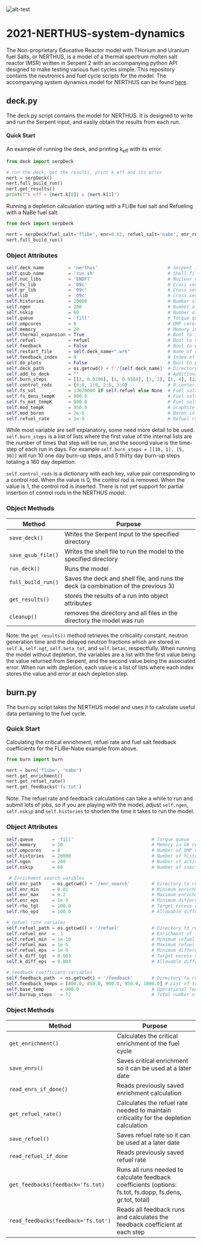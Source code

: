 ![alt-test](https://github.com/ondrejch/2022-NERTHUS-neutronics/images/NERTHUS_logo.png "NERTHUS")

# 2021-NERTHUS-system-dynamics
The Non-proprietary Educative Reactor model with THorium and Uranium fuel Salts, or NERTHUS, is a model of a thermal spectrum molten salt reactor (MSR) written in Serpent 2 with an accompanying python API designed to make testing various fuel cycles simple. This repository contains the neutronics and fuel cycle scripts for the model. The accompanying system dynamics model for NERTHUS can be found [here](https://github.com/ondrejch/2021-NERTHUS-core). 

## deck.py

The deck.py script contains the model for NERTHUS. It is designed to write and run the Serpent input, and easily obtain the results from each run.

#### Quick Start

An example of running the deck, and printing k<sub>eff</sub> with its error. 
```python
from deck import serpDeck

# run the deck, get the results, print k_eff and its error
nert = serpDeck()
nert.full_build_run()
nert.get_results()
print(f"k_eff = {nert.k[0]} ± {nert.k[1]")
```

Running a depletion calculation starting with a FLiBe fuel salt and Refueling with a NaBe fuel salt.

```python
from deck import serpDeck

nert = serpDeck(fuel_salt='flibe', enr=0.02, refuel_salt='nabe', enr_ref=0.1, refuel=True)
nert.full_build_run()
```

### Object Attributes

```python
self.deck_name         = 'nerthus'                          # Serpent input file name
self.qsub_name         = 'run.sh'                           # Shell file name which runs SERPENT
self.nuc_libs          = 'ENDF7'                            # Nuclear data library
self.fs_lib            = '09c'                              # Cross section temperature selection for fuel salt
self.gr_lib            = '09c'                              # Cross section temperature selection for graphite
self.lib               = '09c'                              # Cross section temperature selection for other materials
self.histories         = 20000                              # Number of histories to run per generation
self.ngen              = 200                                # Number of active generations
self.nskip             = 60                                 # Number of inactive generations
self.queue             = 'fill'                             # Torque queue ('local' to run on your machine)
self.ompcores          = 8                                  # OMP cores used when running SERPENT
self.memory            = 20                                 # Memory in GB requested for node
self.thermal_expansion = True                               # Bool to include thermal expansion; if False, reactor is modeled at 900K
self.refuel            = refuel                             # Bool to run burnup calculation
self.feedback          = False                              # Bool to use restart file
self.restart_file      = self.deck_name+".wrk"              # Name of restart file
self.feedback_index    = 0                                  # Index of burnup step to read material definitions from restart file
self.do_plots          = False                              # Bool to plot core
self.deck_path         = os.getcwd() + f'/{self.deck_name}' # Directory where SERPENT is ran
self.add_to_deck       = ""                                 # Additional Serpent inputs you want to add to the deck
self.burn_steps        = [[2, 0.0208], [1, 0.9584], [1, 2], [1, 4], [22, 7], [44, 30]] # depletion steps  
self.control_rods      = {0:0, 1:0, 2:0, 3:0}               # 0:center, 1:top, 2:bottom left, 3:bottom right; 0:fully removed, 1:fully inserted
self.fs_vol            = 13670000 if self.refuel else None  # Fuel salt volume if refueling
self.fs_dens_tempK     = 900.0                              # Fuel salt temp. used for density calc. [K]
self.fs_mat_tempK      = 900.0                              # Fuel salt temp. used for material XS [K]
self.mod_tempK         = 950.0                              # Graphite temp.
self.mod_boron         = 2e-6                               # Boron in graphite (2ppm default)
self.refuel_rate       = 1e-9                               # Refuel rate of the reactor
```

While most variable are self explanatory, some need more detail to be used.
`self.burn_steps` is a list of lists where the first value of the internal lists are the number of times that step will be run, and the second value is the time-step of each run in days.
For example `self.burn_steps = [[10, 1], [5, 30]]` will run 10 one day burn-up steps, and 5 thirty day burn-up steps totaling a 160 day depletion.

`self.control_rods` is a dictionary with each key, value pair corresponding to a control rod.
When the value is 0, the control rod is removed.
When the value is 1, the control rod is inserted.
There is not yet support for partial insertion of control rods in the NERTHUS model.

### Object Methods


| Method             | Purpose                                                                           |
| ------------------ | --------------------------------------------------------------------------------- |
| `save_deck()`      | Writes the Serpent Input to the specified directory                               |
| `save_qsub_file()` | Writes the shell file to run the model to the specified directory                 |
| `run_deck()`       | Runs the model                                                                    |
| `full_build_run()` | Saves the deck and shell file, and runs the deck (a combination of the previous 3)|
| `get_results()`    | stores the results of a run into object attributes                                |
| `cleanup()`        | removes the directory and all files in the directory the model was run            | 

Note: the `get_results()` method retrieves the criticality constant, neutron generation time and the delayed neutron fractions which are stored in `self.k`, `self.ngt`, `self.beta_tot`, and `self.betas`, respectfully. When running the model without depletion, the variables are a list with the first value being the value returned from Serpent, and the second value being the associated error. When run with depletion, each value is a list of lists where each index stores the value and error at each depletion step.

## burn.py
The burn.py script takes the NERTHUS model and uses it to calculate useful data pertaining to the fuel cycle.

### Quick Start

Calculating the critical enrichment, refuel rate and fuel salt feedback coefficients for the FLiBe-Nabe example from above.

```python
from burn import burn

nert = burn('flibe', 'nabe')
nert.get_enrichment()
nert.get_refuel_rate()
nert.get_feedbacks('fs.tot')
```
Note: The refuel rate and feedback calculations can take a while to run and submit lots of jobs, so if you are playing with the model, adjust `self.ngen`, `self.nskip` and `self.histories` to shorten the time it takes to run the model.


### Object Attributes

```python
self.queue       = 'fill'                             # Torque queue
self.memory      = 30                                 # Memory in GB requested for job
self.ompcores    = 8                                  # Number of OMP cores to run job with
self.histories   = 20000                              # Number of histories per generation
self.ngen        = 200                                # Number of active generations
self.nskip       = 60                                 # Number of inactive generations

 # Enrichment search varibles
self.enr_path    = os.getcwd() + '/enr_search'        # Directory to run enrichment search in
self.enr_min     = 0.01                               # Minimum enrichment for the calculation
self.enr_max     = 0.2                                # Maximum enrichment for the calculation
self.enr_eps     = 1e-9                               # Minimum difference between enrichment values
self.rho_tgt     = 100.0                              # Target excess reactivity
self.rho_eps     = 100.0                              # Allowable difference in reacitvity and target reactivity

# refuel rate variales
self.refuel_path = os.getcwd() + '/refuel'            # Directory to run refuel calculation in
self.refuel_enr  = .1                                 # Enrichment of the refuel salt
self.refuel_min  = 1e-10                              # Minimum refuel rate value
self.refuel_max  = 1e-5                               # Maximum refuel rate value
self.refuel_eps  = 1e-9                               # Minimum difference between refuel rates
self.k_diff_tgt  = 0.003                              # Target excess reactivity
self.k_diff_eps  = 0.003                              # Allowable difference in reactivity and target reactivity

# feedback coefficient variables
self.feedback_path  = os.getcwd() + '/feedback'       # Directory to run feedback calculation in
self.feedback_temps = [800.0, 850.0, 900.0, 950.0, 1000.0] # List of temperaures used in the feedback calculation
self.base_temp      = 900.0                           # Operational Temperature of the Reactor
self.burnup_steps   = 72                              # Total number of burn-up steps used in the model
```

### Object Methods

| Method                              | Purpose                                                                                                    |
| ----------------------------------- | ---------------------------------------------------------------------------------------------------------- |
| `get_enrichment()`                  | Calculates the critical enrichment of the fuel cycle                                                       |
| `save_enrs()`                       | Saves critical enrichment so it can be used at a later date                                                |
| `read_enrs_if_done()`               | Reads previously saved enrichment calculation                                                              |
| `get_refuel_rate()`                 | Calculates the refuel rate needed to maintain criticality for the depletion calculation                    |
| `save_refuel()`                     | Saves refuel rate so it can be used at a later date                                                        |
| `read_refuel_if_done`               | Reads previously saved refuel rate                                                                         |
| `get_feedbacks(feedback='fs.tot)`   | Runs all runs needed to calculate feedback coefficients (options: fs.tot, fs.dopp, fs.dens, gr.tot, total) | 
| `read_feedbacks(feedback='fs.tot')` | Reads all feedback runs and calculates the feedback coefficient at each step                               |
















